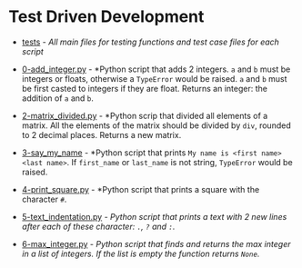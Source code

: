 # Test Driven Development

- [tests](https://github.com/KristiSeraj/holbertonschool-higher_level_programming/tree/main/0x07-python-test_driven_development/tests) - *All main files for testing functions and test case files for each script*

- [0-add_integer.py](https://github.com/KristiSeraj/holbertonschool-higher_level_programming/blob/main/0x07-python-test_driven_development/0-add_integer.py) - *Python script that adds 2 integers. `a` and `b` must be integers or floats, otherwise a `TypeError` would be raised. `a` and `b` must be first casted to integers if they are float. Returns an integer: the addition of `a` and `b`.

- [2-matrix_divided.py](https://github.com/KristiSeraj/holbertonschool-higher_level_programming/blob/main/0x07-python-test_driven_development/2-matrix_divided.py) - *Python scrip that divided all elements of a matrix. All the elements of the matrix should be divided by `div`, rounded to 2 decimal places. Returns a new matrix.

- [3-say_my_name](https://github.com/KristiSeraj/holbertonschool-higher_level_programming/blob/main/0x07-python-test_driven_development/3-say_my_name.py) - *Python script that prints `My name is <first name> <last name>`. If `first_name` or `last_name` is not string, `TypeError` would be raised. 

- [4-print_square.py](https://github.com/KristiSeraj/holbertonschool-higher_level_programming/blob/main/0x07-python-test_driven_development/4-print_square.py) - *Python script that prints a square with the character `#`.

- [5-text_indentation.py](https://github.com/KristiSeraj/holbertonschool-higher_level_programming/blob/main/0x07-python-test_driven_development/5-text_indentation.py) - *Python script that prints a text with 2 new lines after each of these character: `.`, `?` and `:`.*

- [6-max_integer.py](https://github.com/KristiSeraj/holbertonschool-higher_level_programming/blob/main/0x07-python-test_driven_development/6-max_integer.py) - *Python script that finds and returns the max integer in a list of integers. If the list is empty the function returns `None`.*
